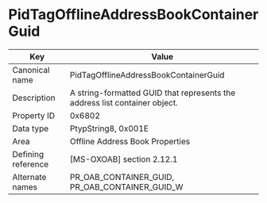 # PidTagOfflineAddressBookContainerGuid

| Key | Value |
|---|---|
| Canonical name | PidTagOfflineAddressBookContainerGuid |
| Description | A string-formatted GUID that represents the address list container object. |
| Property ID | 0x6802 |
| Data type | PtypString8, 0x001E |
| Area | Offline Address Book Properties |
| Defining reference | [MS-OXOAB] section 2.12.1 |
| Alternate names | PR_OAB_CONTAINER_GUID, PR_OAB_CONTAINER_GUID_W |
